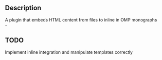 ## Description

A plugin that embeds HTML content from files to inline in OMP monographs - 

## TODO 

Implement inline integration and manipulate templates correctly 
